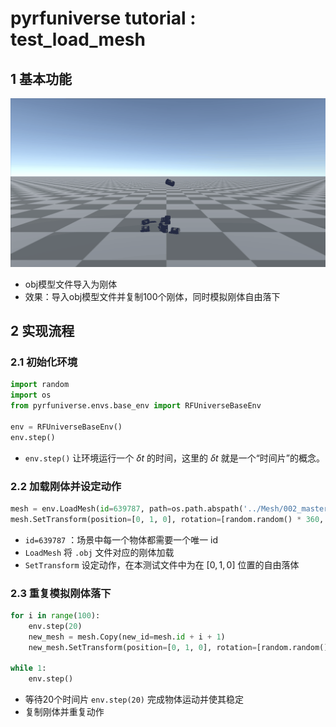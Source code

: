 # pyrfuniverse tutorial : test_load_mesh

## 1 基本功能

![](../Image/load_mesh.gif)

- obj模型文件导入为刚体
- 效果：导入obj模型文件并复制100个刚体，同时模拟刚体自由落下
  
  

## 2 实现流程

### 2.1 初始化环境

```python
import random
import os
from pyrfuniverse.envs.base_env import RFUniverseBaseEnv

env = RFUniverseBaseEnv()
env.step()
```

- `env.step()` 让环境运行一个 $\delta t$ 的时间，这里的 $\delta t$ 就是一个“时间片”的概念。

### 2.2 加载刚体并设定动作

```python
mesh = env.LoadMesh(id=639787, path=os.path.abspath('../Mesh/002_master_chef_can/google_16k/textured.obj'))
mesh.SetTransform(position=[0, 1, 0], rotation=[random.random() * 360, random.random() * 360, random.random() * 360])
```

- `id=639787` ：场景中每一个物体都需要一个唯一 id
- `LoadMesh` 将 `.obj` 文件对应的刚体加载
- `SetTransform` 设定动作，在本测试文件中为在 $[0,1,0]$ 位置的自由落体

### 2.3 重复模拟刚体落下

```python
for i in range(100):
    env.step(20)
    new_mesh = mesh.Copy(new_id=mesh.id + i + 1)
    new_mesh.SetTransform(position=[0, 1, 0], rotation=[random.random() * 360, random.random() * 360, random.random() * 360])

while 1:
    env.step()
```

- 等待20个时间片 `env.step(20)` 完成物体运动并使其稳定
- 复制刚体并重复动作
